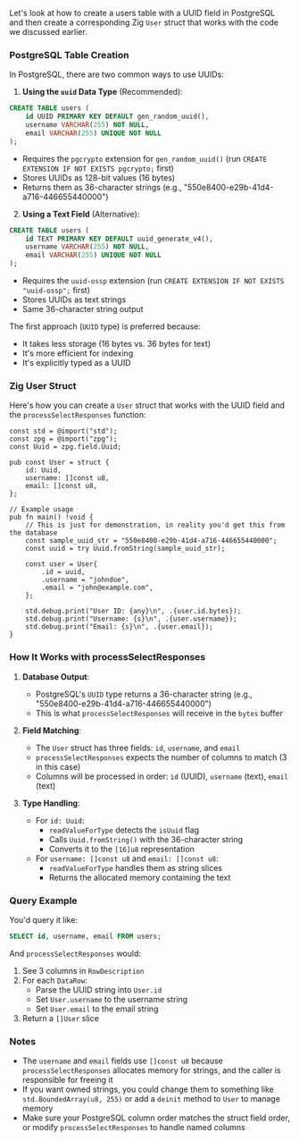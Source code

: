 Let's look at how to create a users table with a UUID field in PostgreSQL and then create a corresponding Zig `User` struct that works with the code we discussed earlier.

### PostgreSQL Table Creation

In PostgreSQL, there are two common ways to use UUIDs:

1. **Using the `uuid` Data Type** (Recommended):
```sql
CREATE TABLE users (
    id UUID PRIMARY KEY DEFAULT gen_random_uuid(),
    username VARCHAR(255) NOT NULL,
    email VARCHAR(255) UNIQUE NOT NULL
);
```
- Requires the `pgcrypto` extension for `gen_random_uuid()` (run `CREATE EXTENSION IF NOT EXISTS pgcrypto;` first)
- Stores UUIDs as 128-bit values (16 bytes)
- Returns them as 36-character strings (e.g., "550e8400-e29b-41d4-a716-446655440000")

2. **Using a Text Field** (Alternative):
```sql
CREATE TABLE users (
    id TEXT PRIMARY KEY DEFAULT uuid_generate_v4(),
    username VARCHAR(255) NOT NULL,
    email VARCHAR(255) UNIQUE NOT NULL
);
```
- Requires the `uuid-ossp` extension (run `CREATE EXTENSION IF NOT EXISTS "uuid-ossp";` first)
- Stores UUIDs as text strings
- Same 36-character string output

The first approach (`UUID` type) is preferred because:
- It takes less storage (16 bytes vs. 36 bytes for text)
- It's more efficient for indexing
- It's explicitly typed as a UUID

### Zig User Struct

Here's how you can create a `User` struct that works with the UUID field and the `processSelectResponses` function:

```zig
const std = @import("std");
const zpg = @import("zpg");
const Uuid = zpg.field.Uuid;

pub const User = struct {
    id: Uuid,
    username: []const u8,
    email: []const u8,
};

// Example usage
pub fn main() !void {
    // This is just for demonstration, in reality you'd get this from the database
    const sample_uuid_str = "550e8400-e29b-41d4-a716-446655440000";
    const uuid = try Uuid.fromString(sample_uuid_str);

    const user = User{
        .id = uuid,
        .username = "johndoe",
        .email = "john@example.com",
    };

    std.debug.print("User ID: {any}\n", .{user.id.bytes});
    std.debug.print("Username: {s}\n", .{user.username});
    std.debug.print("Email: {s}\n", .{user.email});
}
```

### How It Works with processSelectResponses

1. **Database Output**:
   - PostgreSQL's `UUID` type returns a 36-character string (e.g., "550e8400-e29b-41d4-a716-446655440000")
   - This is what `processSelectResponses` will receive in the `bytes` buffer

2. **Field Matching**:
   - The `User` struct has three fields: `id`, `username`, and `email`
   - `processSelectResponses` expects the number of columns to match (3 in this case)
   - Columns will be processed in order: `id` (UUID), `username` (text), `email` (text)

3. **Type Handling**:
   - For `id: Uuid`:
     - `readValueForType` detects the `isUuid` flag
     - Calls `Uuid.fromString()` with the 36-character string
     - Converts it to the `[16]u8` representation
   - For `username: []const u8` and `email: []const u8`:
     - `readValueForType` handles them as string slices
     - Returns the allocated memory containing the text

### Query Example

You'd query it like:
```sql
SELECT id, username, email FROM users;
```

And `processSelectResponses` would:
1. See 3 columns in `RowDescription`
2. For each `DataRow`:
   - Parse the UUID string into `User.id`
   - Set `User.username` to the username string
   - Set `User.email` to the email string
3. Return a `[]User` slice

### Notes
- The `username` and `email` fields use `[]const u8` because `processSelectResponses` allocates memory for strings, and the caller is responsible for freeing it
- If you want owned strings, you could change them to something like `std.BoundedArray(u8, 255)` or add a `deinit` method to `User` to manage memory
- Make sure your PostgreSQL column order matches the struct field order, or modify `processSelectResponses` to handle named columns
